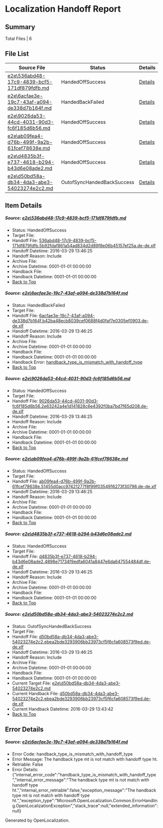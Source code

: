 # <a name='report-top'></a> Localization Handoff Report

## Summary
 Total Files | 6

## File List
 Source File | Status | Details 
 ----------- | ------ | ------- 
 [e2e\536abd48-17c9-4839-bcf5-171df879fdfb.md](https://github.com/OpenLocalizationTest/oltest/blob/c81e9c0a5b24a34aa74f623998c596fafd6bb26d/e2e/536abd48-17c9-4839-bcf5-171df879fdfb.md) | HandedOffSuccess | [Details](#cca8e207a0f23b9ccc7eaf109cb08f08ba2ea9755)
 [e2e\6acfae3e-19c7-43af-a094-de338d7b164f.md](https://github.com/OpenLocalizationTest/oltest/blob/e04e98fd84c3b0c1ef501a707c50c2fe5282eea2/e2e/6acfae3e-19c7-43af-a094-de338d7b164f.md) | HandedBackFailed | [Details](#d383a94d29877bbddda9a3909bb1d6731fe870a97)
 [e2e\9026da53-44cd-4031-90d3-fc6f185d6b56.md](https://github.com/OpenLocalizationTest/oltest/blob/a68644110ede4658d6c902bebda9cfed413d157f/e2e/9026da53-44cd-4031-90d3-fc6f185d6b56.md) | HandedOffSuccess | [Details](#2f093140ce213dbee11043e8ddd853800b2bfa4b9)
 [e2e\ab09fea4-d76b-499f-9a2b-61fcef78638e.md](https://github.com/OpenLocalizationTest/oltest/blob/c81e9c0a5b24a34aa74f623998c596fafd6bb26d/e2e/ab09fea4-d76b-499f-9a2b-61fcef78638e.md) | HandedOffSuccess | [Details](#25d6b1342107b0733eec9442e2bc31212133c80510)
 [e2e\d4835b3f-e737-4618-b294-b43d6e08ade2.md](https://github.com/OpenLocalizationTest/oltest/blob/c148b81e7adb5c71f442bd58cda58c7e6e172d3c/e2e/d4835b3f-e737-4618-b294-b43d6e08ade2.md) | HandedOffSuccess | [Details](#8da2f7d73f7b3a64633eae982f64846e99013ec812)
 [e2e\d50bd58a-db34-4da3-abe3-54023274e2c2.md](https://github.com/OpenLocalizationTest/oltest/blob/3da842832998942a1435a47aba1f0dfc333bc17f/e2e/d50bd58a-db34-4da3-abe3-54023274e2c2.md) | OutofSyncHandedBackSuccess | [Details](#abd44fc5698d3aa4944b2e7b79b91e692b6a542313)

## Item Details
##### <a name='cca8e207a0f23b9ccc7eaf109cb08f08ba2ea9755'></a> Source: [e2e\536abd48-17c9-4839-bcf5-171df879fdfb.md](https://github.com/OpenLocalizationTest/oltest/blob/c81e9c0a5b24a34aa74f623998c596fafd6bb26d/e2e/536abd48-17c9-4839-bcf5-171df879fdfb.md)
* Status: HandedOffSuccess
* Target File: 
* Handoff File: [536abd48-17c9-4839-bcf5-171df879fdfb.5b92fdaf861a54ad834d2d89f8e06b45157ef25a.de-de.xlf](https://github.com/OpenLocalizationTestOrg/olhandoff-e2e/blob/55e983aca11d626b3d9df5ec1906ccf10ac120c7/ol-handoff/OpenLocalizationTestOrg/oltest.de-de/ci/536abd48-17c9-4839-bcf5-171df879fdfb.5b92fdaf861a54ad834d2d89f8e06b45157ef25a.de-de.xlf)
* Handoff Datetime: 2016-03-29 13:46:25
* Handoff Reason: Include
* Archive File: 
* Archive Datetime: 0001-01-01 00:00:00
* Handback File: 
* Handback Datetime: 0001-01-01 00:00:00
* [Back to Top](#report-top)

##### <a name='d383a94d29877bbddda9a3909bb1d6731fe870a97'></a> Source: [e2e\6acfae3e-19c7-43af-a094-de338d7b164f.md](https://github.com/OpenLocalizationTest/oltest/blob/e04e98fd84c3b0c1ef501a707c50c2fe5282eea2/e2e/6acfae3e-19c7-43af-a094-de338d7b164f.md)
* Status: HandedBackFailed
* Target File: 
* Handoff File: [6acfae3e-19c7-43af-a094-de338d7b164f.b42ba48ecb8039cef0688f4d0faf7e0305ef0903.de-de.xlf](https://github.com/OpenLocalizationTestOrg/olhandoff-e2e/blob/55e983aca11d626b3d9df5ec1906ccf10ac120c7/ol-handoff/OpenLocalizationTestOrg/oltest.de-de/ci/6acfae3e-19c7-43af-a094-de338d7b164f.b42ba48ecb8039cef0688f4d0faf7e0305ef0903.de-de.xlf)
* Handoff Datetime: 2016-03-29 13:46:25
* Handoff Reason: Include
* Archive File: 
* Archive Datetime: 0001-01-01 00:00:00
* Handback File: 
* Handback Datetime: 0001-01-01 00:00:00
* Handback Error: [handback_type_is_mismatch_with_handoff_type](#d383a94d29877bbddda9a3909bb1d6731fe870a97handback_type_is_mismatch_with_handoff_type)
* [Back to Top](#report-top)

##### <a name='2f093140ce213dbee11043e8ddd853800b2bfa4b9'></a> Source: [e2e\9026da53-44cd-4031-90d3-fc6f185d6b56.md](https://github.com/OpenLocalizationTest/oltest/blob/a68644110ede4658d6c902bebda9cfed413d157f/e2e/9026da53-44cd-4031-90d3-fc6f185d6b56.md)
* Status: HandedOffSuccess
* Target File: 
* Handoff File: [9026da53-44cd-4031-90d3-fc6f185d6b56.2e63242a4e1d141828c6e4392f0ba7bd7f65d208.de-de.xlf](https://github.com/OpenLocalizationTestOrg/olhandoff-e2e/blob/55e983aca11d626b3d9df5ec1906ccf10ac120c7/ol-handoff/OpenLocalizationTestOrg/oltest.de-de/ci/9026da53-44cd-4031-90d3-fc6f185d6b56.2e63242a4e1d141828c6e4392f0ba7bd7f65d208.de-de.xlf)
* Handoff Datetime: 2016-03-29 13:46:25
* Handoff Reason: Include
* Archive File: 
* Archive Datetime: 0001-01-01 00:00:00
* Handback File: 
* Handback Datetime: 0001-01-01 00:00:00
* [Back to Top](#report-top)

##### <a name='25d6b1342107b0733eec9442e2bc31212133c80510'></a> Source: [e2e\ab09fea4-d76b-499f-9a2b-61fcef78638e.md](https://github.com/OpenLocalizationTest/oltest/blob/c81e9c0a5b24a34aa74f623998c596fafd6bb26d/e2e/ab09fea4-d76b-499f-9a2b-61fcef78638e.md)
* Status: HandedOffSuccess
* Target File: 
* Handoff File: [ab09fea4-d76b-499f-9a2b-61fcef78638e.51455d0acc97421277f8f99f0354916273f30796.de-de.xlf](https://github.com/OpenLocalizationTestOrg/olhandoff-e2e/blob/55e983aca11d626b3d9df5ec1906ccf10ac120c7/ol-handoff/OpenLocalizationTestOrg/oltest.de-de/ci/ab09fea4-d76b-499f-9a2b-61fcef78638e.51455d0acc97421277f8f99f0354916273f30796.de-de.xlf)
* Handoff Datetime: 2016-03-29 13:46:25
* Handoff Reason: Include
* Archive File: 
* Archive Datetime: 0001-01-01 00:00:00
* Handback File: 
* Handback Datetime: 0001-01-01 00:00:00
* [Back to Top](#report-top)

##### <a name='8da2f7d73f7b3a64633eae982f64846e99013ec812'></a> Source: [e2e\d4835b3f-e737-4618-b294-b43d6e08ade2.md](https://github.com/OpenLocalizationTest/oltest/blob/c148b81e7adb5c71f442bd58cda58c7e6e172d3c/e2e/d4835b3f-e737-4618-b294-b43d6e08ade2.md)
* Status: HandedOffSuccess
* Target File: 
* Handoff File: [d4835b3f-e737-4618-b294-b43d6e08ade2.4898e71734f9edfa6041a8447e6da647554484df.de-de.xlf](https://github.com/OpenLocalizationTestOrg/olhandoff-e2e/blob/55e983aca11d626b3d9df5ec1906ccf10ac120c7/ol-handoff/OpenLocalizationTestOrg/oltest.de-de/ci/d4835b3f-e737-4618-b294-b43d6e08ade2.4898e71734f9edfa6041a8447e6da647554484df.de-de.xlf)
* Handoff Datetime: 2016-03-29 13:46:25
* Handoff Reason: Include
* Archive File: 
* Archive Datetime: 0001-01-01 00:00:00
* Handback File: 
* Handback Datetime: 0001-01-01 00:00:00
* [Back to Top](#report-top)

##### <a name='abd44fc5698d3aa4944b2e7b79b91e692b6a542313'></a> Source: [e2e\d50bd58a-db34-4da3-abe3-54023274e2c2.md](https://github.com/OpenLocalizationTest/oltest/blob/3da842832998942a1435a47aba1f0dfc333bc17f/e2e/d50bd58a-db34-4da3-abe3-54023274e2c2.md)
* Status: OutofSyncHandedBackSuccess
* Target File: 
* Handoff File: [d50bd58a-db34-4da3-abe3-54023274e2c2.ebea2bde3293906bb23973cf5f6cfa608573f9ed.de-de.xlf](https://github.com/OpenLocalizationTestOrg/olhandoff-e2e/blob/55e983aca11d626b3d9df5ec1906ccf10ac120c7/ol-handoff/OpenLocalizationTestOrg/oltest.de-de/ci/d50bd58a-db34-4da3-abe3-54023274e2c2.ebea2bde3293906bb23973cf5f6cfa608573f9ed.de-de.xlf)
* Handoff Datetime: 2016-03-29 13:46:25
* Handoff Reason: Include
* Archive File: 
* Archive Datetime: 0001-01-01 00:00:00
* Handback File: 
* Handback Datetime: 0001-01-01 00:00:00
* Current Target File: [e2e\d50bd58a-db34-4da3-abe3-54023274e2c2.md](https://github.com/OpenLocalizationTestOrg/oltest.de-de/blob/b9ec40ffa952cbce5307a517b405cc267423e9ce/e2e/d50bd58a-db34-4da3-abe3-54023274e2c2.md)
* Current Handback File: [d50bd58a-db34-4da3-abe3-54023274e2c2.ebea2bde3293906bb23973cf5f6cfa608573f9ed.de-de.xlf](https://github.com/OpenLocalizationTestOrg/olhandback-e2e/blob/1b7aa65f04897c37bddffb39adbd63f1ea1d6952/ol-handback/OpenLocalizationTestOrg/oltest.de-de/ci/d50bd58a-db34-4da3-abe3-54023274e2c2.ebea2bde3293906bb23973cf5f6cfa608573f9ed.de-de.xlf)
* Current Handback Datetime: 2016-03-29 13:43:42
* [Back to Top](#report-top)


## Error Details
##### <a name='d383a94d29877bbddda9a3909bb1d6731fe870a97handback_type_is_mismatch_with_handoff_type'></a> Source: [e2e\6acfae3e-19c7-43af-a094-de338d7b164f.md](#d383a94d29877bbddda9a3909bb1d6731fe870a97)
* Error Code: handback_type_is_mismatch_with_handoff_type
* Error Message: The handback type mt is not match with handoff type ht.
* Retriable: False
* Error Details: {"internal_error_code":"handback_type_is_mismatch_with_handoff_type","internal_error_message":"The handback type mt is not match with handoff type ht.","internal_error_retriable":false,"exception_message":"The handback type mt is not match with handoff type ht.","exception_type":"Microsoft.OpenLocalization.Common.ErrorHandling.OpenLocalizationException","stack_trace":null,"extended_information":null}


Generated by OpenLocalization.
